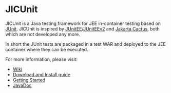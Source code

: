 JICUnit
=======

JICUnit is a Java testing framework for JEE in-container testing based on [JUnit](http://junit.org). JICUnit is inspired by [JUnitEE](http://www.junitee.org)/[JUnitEEv2](http://junite2.sourceforge.net) and [Jakarta Cactus](https://jakarta.apache.org/cactus/), both which are not developed any more.

In short the JUnit tests are packaged in a test WAR and deployed to the JEE container where they can be executed. 

For more information, please visit:

* [Wiki](https://github.com/Lucas3oo/jicunit/wiki)
* [Download and Install guide](https://github.com/Lucas3oo/jicunit/wiki/Download-and-Install)
* [Getting Started](https://github.com/Lucas3oo/jicunit/wiki/Getting-started)
* [JavaDoc](http://lucas3oo.github.io/jicunit/)
